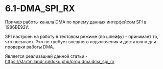# 6.1-DMA_SPI_RX

Пример работы канала DMA по приему данных интерфейсом SPI в 1986ВЕ92У.

SPI настроен на работу в тестовом режиме (по шлейфу) - принимает то, что посылает. 
Это не требует внешнего подключения и достаточно для проверки работы DMA.

Является реализацией данной статьи - https://startmilandr.ru/doku.php/prog:dma:dma_spi_rx
